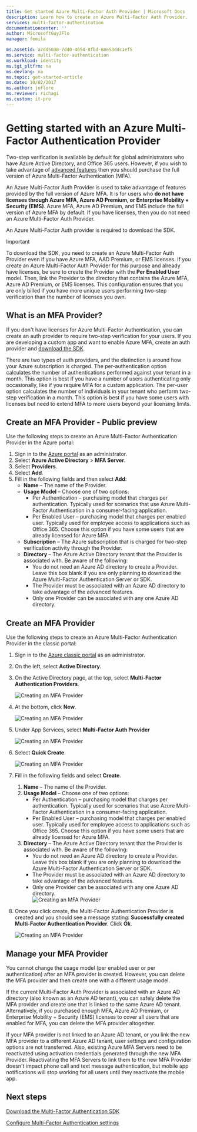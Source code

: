 ```yaml
---
title: Get started Azure Multi-Factor Auth Provider | Microsoft Docs
description: Learn how to create an Azure Multi-Factor Auth Provider.
services: multi-factor-authentication
documentationcenter: ''
author: MicrosoftGuyJFlo
manager: femila

ms.assetid: a7dd5030-7d40-4654-8fbd-88e53ddc1ef5
ms.service: multi-factor-authentication
ms.workload: identity
ms.tgt_pltfrm: na
ms.devlang: na
ms.topic: get-started-article
ms.date: 10/02/2017
ms.author: joflore
ms.reviewer: richagi
ms.custom: it-pro
---
```


# Getting started with an Azure Multi-Factor Authentication Provider
Two-step verification is available by default for global administrators who have Azure Active Directory, and Office 365 users. However, if you wish to take advantage of [advanced features](multi-factor-authentication-whats-next.md) then you should purchase the full version of Azure Multi-Factor Authentication (MFA).

An Azure Multi-Factor Auth Provider is used to take advantage of features provided by the full version of Azure MFA. It is for users who **do not have licenses through Azure MFA, Azure AD Premium, or Enterprise Mobility + Security (EMS)**.  Azure MFA, Azure AD Premium, and EMS include the full version of Azure MFA by default. If you have licenses, then you do not need an Azure Multi-Factor Auth Provider.

An Azure Multi-Factor Auth provider is required to download the SDK.

> [!IMPORTANT]
> To download the SDK, you need to create an Azure Multi-Factor Auth Provider even if you have Azure MFA, AAD Premium, or EMS licenses.  If you create an Azure Multi-Factor Auth Provider for this purpose and already have licenses, be sure to create the Provider with the **Per Enabled User** model. Then, link the Provider to the directory that contains the Azure MFA, Azure AD Premium, or EMS licenses. This configuration ensures that you are only billed if you have more unique users performing two-step verification than the number of licenses you own.

## What is an MFA Provider?

If you don't have licenses for Azure Multi-Factor Authentication, you can create an auth provider to require two-step verification for your users. If you are developing a custom app and want to enable Azure MFA, create an auth provider and [download the SDK](multi-factor-authentication-sdk.md).

There are two types of auth providers, and the distinction is around how your Azure subscription is charged. The per-authentication option calculates the number of authentications performed against your tenant in a month. This option is best if you have a number of users authenticating only occasionally, like if you require MFA for a custom application. The per-user option calculates the number of individuals in your tenant who perform two-step verification in a month. This option is best if you have some users with licenses but need to extend MFA to more users beyond your licensing limits.

## Create an MFA Provider - Public preview

Use the following steps to create an Azure Multi-Factor Authentication Provider in the Azure portal:

1. Sign in to the [Azure portal](https://portal.azure.com) as an administrator. 
2. Select **Azure Active Directory** > **MFA Server**.
3. Select **Providers**.
4. Select **Add**.
5. Fill in the following fields and then select **Add**:
   - **Name** – The name of the Provider.
   - **Usage Model** – Choose one of two options:
      * Per Authentication – purchasing model that charges per authentication. Typically used for scenarios that use Azure Multi-Factor Authentication in a consumer-facing application.
      * Per Enabled User – purchasing model that charges per enabled user. Typically used for employee access to applications such as Office 365. Choose this option if you have some users that are already licensed for Azure MFA.
   - **Subscription** – The Azure subscription that is charged for two-step verification activity through the Provider. 
   - **Directory** – The Azure Active Directory tenant that the Provider is associated with. Be aware of the following:
      * You do not need an Azure AD directory to create a Provider. Leave this box blank if you are only planning to download the Azure Multi-Factor Authentication Server or SDK.
      * The Provider must be associated with an Azure AD directory to take advantage of the advanced features.
      * Only one Provider can be associated with any one Azure AD directory.

## Create an MFA Provider
Use the following steps to create an Azure Multi-Factor Authentication Provider in the classic portal:

1. Sign in to the [Azure classic portal](https://manage.windowsazure.com) as an administrator.
2. On the left, select **Active Directory**.
3. On the Active Directory page, at the top, select **Multi-Factor Authentication Providers**.
   
   ![Creating an MFA Provider](./media/multi-factor-authentication-get-started-auth-provider/authprovider1.png)

4. At the bottom, click **New**.
   
   ![Creating an MFA Provider](./media/multi-factor-authentication-get-started-auth-provider/authprovider2.png)

5. Under App Services, select **Multi-Factor Auth Provider**
   
   ![Creating an MFA Provider](./media/multi-factor-authentication-get-started-auth-provider/authprovider3.png)

6. Select **Quick Create**.
   
   ![Creating an MFA Provider](./media/multi-factor-authentication-get-started-auth-provider/authprovider4.png)

7. Fill in the following fields and select **Create**.
   1. **Name** – The name of the Provider.
   2. **Usage Model** – Choose one of two options:
      * Per Authentication – purchasing model that charges per authentication. Typically used for scenarios that use Azure Multi-Factor Authentication in a consumer-facing application.
      * Per Enabled User – purchasing model that charges per enabled user. Typically used for employee access to applications such as Office 365. Choose this option if you have some users that are already licensed for Azure MFA.
   3. **Directory** – The Azure Active Directory tenant that the Provider is associated with. Be aware of the following:
      * You do not need an Azure AD directory to create a Provider. Leave this box blank if you are only planning to download the Azure Multi-Factor Authentication Server or SDK.
      * The Provider must be associated with an Azure AD directory to take advantage of the advanced features.
      * Only one Provider can be associated with any one Azure AD directory.  
      ![Creating an MFA Provider](./media/multi-factor-authentication-get-started-auth-provider/authprovider5.png)

8. Once you click create, the Multi-Factor Authentication Provider is created and you should see a message stating: **Successfully created Multi-Factor Authentication Provider**. Click **Ok**.  
   
   ![Creating an MFA Provider](./media/multi-factor-authentication-get-started-auth-provider/authprovider6.png)  

## Manage your MFA Provider

You cannot change the usage model (per enabled user or per authentication) after an MFA provider is created. However, you can delete the MFA provider and then create one with a different usage model.

If the current Multi-Factor Auth Provider is associated with an Azure AD directory (also known as an Azure AD tenant), you can safely delete the MFA provider and create one that is linked to the same Azure AD tenant. Alternatively, if you purchased enough MFA, Azure AD Premium, or Enterprise Mobility + Security (EMS) licenses to cover all users that are enabled for MFA, you can delete the MFA provider altogether.

If your MFA provider is not linked to an Azure AD tenant, or you link the new MFA provider to a different Azure AD tenant, user settings and configuration options are not transferred. Also, existing Azure MFA Servers need to be reactivated using activation credentials generated through the new MFA Provider. Reactivating the MFA Servers to link them to the new MFA Provider doesn't impact phone call and text message authentication, but mobile app notifications will stop working for all users until they reactivate the mobile app.

## Next steps

[Download the Multi-Factor Authentication SDK](multi-factor-authentication-sdk.md)

[Configure Multi-Factor Authentication settings](multi-factor-authentication-whats-next.md)

